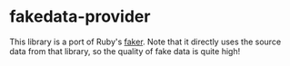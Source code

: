 # fakedata-provider

This library is a port of Ruby's [faker](https://github.com/stympy/faker). Note that it directly uses the source data from that library, so the quality of fake data is quite high!

